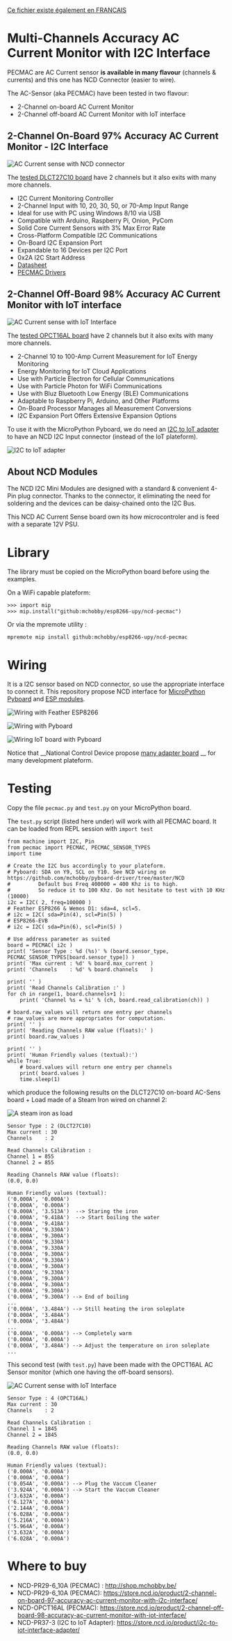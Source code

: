 [Ce fichier existe également en FRANCAIS](readme.md)

# Multi-Channels Accuracy AC Current Monitor with I2C Interface

PECMAC are AC Current sensor __is available in many flavour__ (channels & currents) and this one has NCD Connector (easier to wire).

The AC-Sensor (aka PECMAC) have been tested in two flavour:
* 2-Channel on-board AC Current Monitor
* 2-Channel off-board AC Current Monitor with IoT interface

## 2-Channel On-Board 97% Accuracy AC Current Monitor - I2C Interface

![AC Current sense with NCD connector](docs/_static/ncd_ac-sense.png)

The [tested DLCT27C10 board](https://store.ncd.io/product/2-channel-on-board-97-accuracy-ac-current-monitor-with-i2c-interface/) have 2 channels but it also exits with many more channels.
* I2C Current Monitoring Controller
* 2-Channel Input with 10, 20, 30, 50, or 70-Amp Input Range
* Ideal for use with PC using Windows 8/10 via USB
* Compatible with Arduino, Raspberry Pi, Onion, PyCom
* Solid Core Current Sensors with 3% Max Error Rate
* Cross-Platform Compatible I2C Communications
* On-Board I2C Expansion Port
* Expandable to 16 Devices per I2C Port
* 0x2A I2C Start Address
* [Datasheet](https://media.ncd.io/sites/2/20170721135011/Current-Monitoring-Reference-Guide-12.pdf)
* [PECMAC Drivers](https://github.com/ControlEverythingCommunity/PECMAC)

## 2-Channel Off-Board 98% Accuracy AC Current Monitor with IoT interface

![AC Current sense with IoT Interface](docs/_static/ncd_ac-sense-iot.png)

The [tested OPCT16AL board](https://store.ncd.io/product/2-channel-off-board-98-accuracy-ac-current-monitor-with-iot-interface/) have 2 channels but it also exits with many more channels.
* 2-Channel 10 to 100-Amp Current Measurement for IoT Energy Monitoring
* Energy Monitoring for IoT Cloud Applications
* Use with Particle Electron for Cellular Communications
* Use with Particle Photon for WiFi Communications
* Use with Bluz Bluetooth Low Energy (BLE) Communications
* Adaptable to Raspberry Pi, Arduino, and Other Platforms
* On-Board Processor Manages all Measurement Conversions
* I2C Expansion Port Offers Extensive Expansion Options

To use it with the MicroPython Pyboard, we do need an [I2C to IoT adapter](https://store.ncd.io/product/i2c-to-iot-interface-adapter/) to have an NCD I2C Input connector (instead of the IoT plateform).

![I2C to IoT adapter](docs/_static/ncd_ic2_to_iot.png)

## About NCD Modules
The NCD I2C Mini Modules are designed with a standard & convenient 4-Pin plug connector. Thanks to the connector, it eliminating the need for soldering and the devices can be daisy-chained onto the I2C Bus.

This NCD AC Current Sense board own its how microcontroler and is feed with a separate 12V PSU.

# Library

The library must be copied on the MicroPython board before using the examples.

On a WiFi capable plateform:

```
>>> import mip
>>> mip.install("github:mchobby/esp8266-upy/ncd-pecmac")
```

Or via the mpremote utility :

```
mpremote mip install github:mchobby/esp8266-upy/ncd-pecmac
```

# Wiring

It is a I2C sensor based on NCD connector, so use the appropriate interface to connect it. This repository propose NCD interface for [MicroPython Pyboard](https://github.com/mchobby/pyboard-driver/blob/master/NCD/README.md) and [ESP modules](../NCD/readme.md).

![Wiring with Feather ESP8266](../NCD/ncd_feather.png)

![Wiring with Pyboard](docs/_static/ncd_ac-sense_to_pyboard.jpg)

![Wiring IoT board with Pyboard](docs/_static/ncd_OPCT16AL_to_pyboard.jpg)

Notice that __National Control Device propose [many adapter board](https://store.ncd.io/shop/?fwp_product_type=adapters) __ for many development plateform.

# Testing
Copy the file `pecmac.py` and `test.py` on your MicroPython board.

The `test.py` script (listed here under) will work with all PECMAC board. It can be loaded from REPL session with `import test`

```
from machine import I2C, Pin
from pecmac import PECMAC, PECMAC_SENSOR_TYPES
import time

# Create the I2C bus accordingly to your plateform.
# Pyboard: SDA on Y9, SCL on Y10. See NCD wiring on https://github.com/mchobby/pyboard-driver/tree/master/NCD
#         Default bus Freq 400000 = 400 Khz is to high.
#         So reduce it to 100 Khz. Do not hesitate to test with 10 KHz (10000)
i2c = I2C( 2, freq=100000 )
# Feather ESP8266 & Wemos D1: sda=4, scl=5.
# i2c = I2C( sda=Pin(4), scl=Pin(5) )
# ESP8266-EVB
# i2c = I2C( sda=Pin(6), scl=Pin(5) )

# Use address parameter as suited
board = PECMAC( i2c )
print( 'Sensor Type : %d (%s)' % (board.sensor_type, PECMAC_SENSOR_TYPES[board.sensor_type]) )
print( 'Max current : %d' % board.max_current )
print( 'Channels    : %d' % board.channels    )

print( '' )
print( 'Read Channels Calibration :' )
for ch in range(1, board.channels+1 ):
	print( 'Channel %s = %i' % (ch, board.read_calibration(ch)) )

# board.raw_values will return one entry per channels
# raw_values are more appropriates for computation.
print( '' )
print( 'Reading Channels RAW value (floats):' )
print( board.raw_values )

print( '' )
print( 'Human Friendly values (textual):')
while True:
	# board.values will return one entry per channels
	print( board.values )
	time.sleep(1)
```

which produce the following results on the DLCT27C10 on-board AC-Sens board + Load made of a Steam Iron wired on channel 2:

![A steam iron as load](docs/_static/steam-iron.jpg)

```
Sensor Type : 2 (DLCT27C10)
Max current : 30
Channels    : 2

Read Channels Calibration :
Channel 1 = 855
Channel 2 = 855

Reading Channels RAW value (floats):
(0.0, 0.0)

Human Friendly values (textual):
('0.000A', '0.000A')
('0.000A', '0.000A')
('0.000A', '3.513A')  --> Staring the iron
('0.000A', '9.418A')  --> Start boiling the water
('0.000A', '9.418A')
('0.000A', '9.330A')
('0.000A', '9.300A')
('0.000A', '9.330A')
('0.000A', '9.330A')
('0.000A', '9.300A')
('0.000A', '9.330A')
('0.000A', '9.300A')
('0.000A', '9.330A')
('0.000A', '9.300A')
('0.000A', '9.300A')
('0.000A', '9.300A')
('0.000A', '9.300A') --> End of boiling
...
('0.000A', '3.484A') --> Still heating the iron soleplate
('0.000A', '3.484A')
('0.000A', '3.484A')
...
('0.000A', '0.000A') --> Completely warm
('0.000A', '0.000A')
('0.000A', '3.484A') --> Adjust the temperature on iron soleplate
...
```
This second test (with `test.py`) have been made with the OPCT16AL AC Sensor monitor (which one having the off-board sensors).

![AC Current sense with IoT Interface](docs/_static/ncd_ac-sense-iot.png)

```
Sensor Type : 4 (OPCT16AL)
Max current : 30
Channels    : 2

Read Channels Calibration :
Channel 1 = 1845
Channel 2 = 1845

Reading Channels RAW value (floats):
(0.0, 0.0)

Human Friendly values (textual):
('0.000A', '0.000A')
('0.000A', '0.000A')
('0.054A', '0.000A') --> Plug the Vaccum Cleaner
('3.924A', '0.000A') --> Start the Vaccum Cleaner
('3.632A', '0.000A')
('6.127A', '0.000A')
('2.144A', '0.000A')
('6.028A', '0.000A')
('5.216A', '0.000A')
('5.964A', '0.000A')
('3.632A', '0.000A')
('6.028A', '0.000A')
```


# Where to buy
* NCD-PR29-6_10A (PECMAC) : http://shop.mchobby.be/
* NCD-PR29-6_10A (PECMAC): https://store.ncd.io/product/2-channel-on-board-97-accuracy-ac-current-monitor-with-i2c-interface/
* NCD-OPCT16AL (PECMAC): https://store.ncd.io/product/2-channel-off-board-98-accuracy-ac-current-monitor-with-iot-interface/
* NCD-PR37-3 (I2C to IoT Adapter): https://store.ncd.io/product/i2c-to-iot-interface-adapter/
